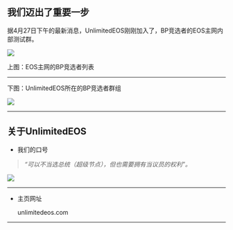 ## 我们迈出了重要一步

据4月27日下午的最新消息，UnlimitedEOS刚刚加入了，BP竞选者的EOS主网内部测试群。

![](http://m.qpic.cn/psb?/V11hfwR52a5f1p/75NhOc*ILSMOfunUcQ5cSz8JTQhUgIBEkbPlU.zHSF4!/b/dDEBAAAAAAAA&bo=OASyCQAAAAARB7c!&rf=viewer_4)

上图：EOS主网的BP竞选者列表 
____
下图：UnlimitedEOS所在的BP竞选者群组

![](http://m.qpic.cn/psb?/V11hfwR52a5f1p/2gDuDLXf7q4wenK6jRBmWBx7ns8pKXbkgV5be.7UFGU!/b/dEIBAAAAAAAA&bo=oAU4BAAAAAARF7k!&rf=viewer_4)
____
## 关于UnlimitedEOS

 * 我们的口号

>_“可以不当选总统（超级节点），但也需要拥有当议员的权利”。_

![](http://m.qpic.cn/psb?/V11hfwR52a5f1p/9PObb4OMI1ZePlFaHlTK6n2kk5DtB.butqmaa45xcu8!/b/dDABAAAAAAAA&bo=gAc4BAAAAAADR9k!&rf=viewer_4&t=5)
____
* 主页网址

   unlimitedeos.com

____









  
 

